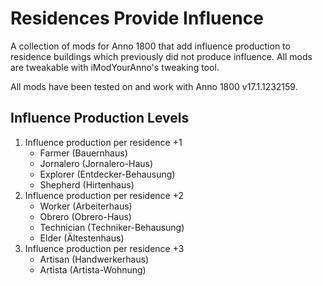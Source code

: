 # Residences Provide Influence

A collection of mods for Anno 1800 that add influence production to residence buildings which previously did not produce influence. All mods are tweakable with iModYourAnno's tweaking tool.

All mods have been tested on and work with Anno 1800 v17.1.1232159.

## Influence Production Levels

1. Influence production per residence +1
   - Farmer (Bauernhaus)
   - Jornalero (Jornalero-​Haus)
   - Explorer (Entdecker-​Behausung)
   - Shepherd (Hirtenhaus)
2. Influence production per residence +2
   - Worker (Arbeiterhaus)
   - Obrero (Obrero-​Haus)
   - Technician (Techniker-​Behausung)
   - Elder (Ältestenhaus)
3. Influence production per residence +3
   - Artisan (Handwerkerhaus)
   - Artista (Artista-Wohnung)
